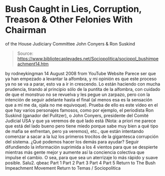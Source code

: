 # Bush Caught in Lies, Corruption, Treason & Other Felonies With Chairman 
of the House Judiciary Committee John Conyers & Ron Suskind

> Source: https://www.bibliotecapleyades.net/Sociopolitica/sociopol_bushimpeachment14.htm

by rodneykingman 14 August 2008
from YouTube Website
Parece ser que ya han empezado a levantar la alfombra, y mi opinión es que este proceso ya no se va a parar, esto va a ir in crescendo. Lo están haciendo con mucha prudencia, tirando al principio sólo de la puntita de la alfombra, con cuidado de que el monstruo no se revuelva y les pegue un zarpazo, pero con la intención de seguir adelante hasta el final (al menos esa es la sensación que a mí me da, ojala no me equivoque). Prueba de ello es este vídeo en el que hay varios personajes famosos, como por ejemplo, el periodista Ron Suskind (ganador del Pulitzer), o John Conyers, presidente del Comité Judicial USA y que ya veremos de qué lado está (Nota: a priori me parece que está del lado bueno pero tiene miedo porque sabe muy bien a qué tipo de mafia se enfrentan, pero ya veremos), etc., que están intentando comenzar a sacar a la luz los primeros trocitos de la gigantesca corrupción del sistema. ¿Qué podemos hacer los demás para ayudar? Seguir difundiendo la información suprimida a los 4 vientos para que se despierte mientras más gente mejor y aumente así la conciencia colectiva que impulse el cambio. O sea, para que sea un aterrizaje lo más rápido y suave posible.
Salu2. qbeac
Part 1
Part 2
Part 3
Part 4
Part 5
Return to The Bush Impeachment Movement
Return to Temas / Sociopolitica
